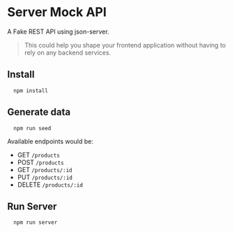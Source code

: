 # Server Mock API

A Fake REST API using json-server.

> This could help you shape your frontend application without having to rely on any backend services.

## Install

```
  npm install
```

## Generate data

```
  npm run seed
```

Available endpoints would be:

- GET `/products`
- POST `/products`
- GET `/products/:id`
- PUT `/products/:id`
- DELETE `/products/:id`


## Run Server

```
  npm run server
```

